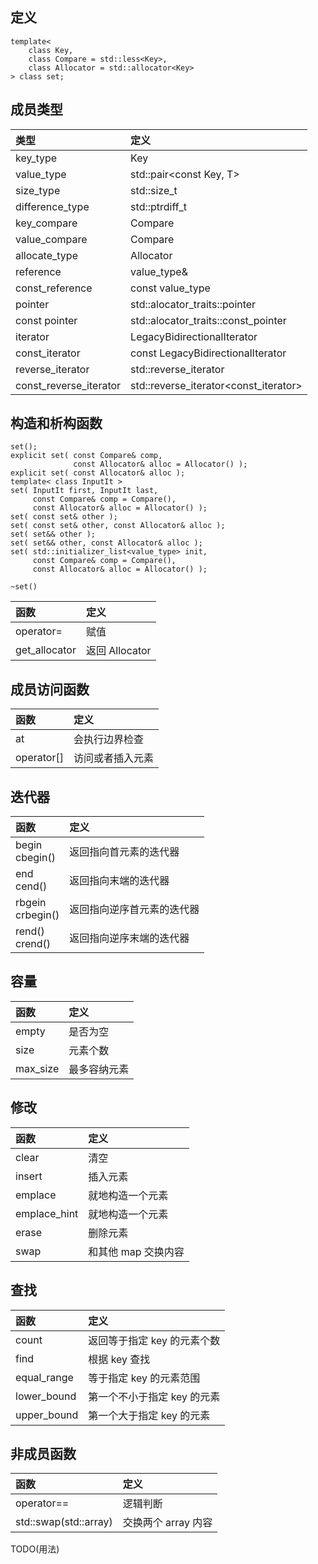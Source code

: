 ## 定义 <set>
```
template<
    class Key,
    class Compare = std::less<Key>,
    class Allocator = std::allocator<Key>
> class set;
```

## 成员类型
|类型|定义|
|:-|:-|
|key_type|Key|
|value_type|std::pair<const Key, T>|
|size_type|std::size_t|
|difference_type|std::ptrdiff_t|
|key_compare|Compare|
|value_compare|Compare|
|allocate_type|Allocator|
|reference|value_type&|
|const_reference|const value_type|
|pointer|std::alocator_traits<Allocator>::pointer|
|const pointer|std::alocator_traits<Allocator>::const_pointer|
|iterator|LegacyBidirectionalIterator|
|const_iterator|const LegacyBidirectionalIterator|
|reverse_iterator|std::reverse_iterator<iterator>|
|const_reverse_iterator|std::reverse_iterator<const_iterator>|

## 构造和析构函数
```
set();
explicit set( const Compare& comp,
              const Allocator& alloc = Allocator() );
explicit set( const Allocator& alloc );
template< class InputIt >
set( InputIt first, InputIt last,
     const Compare& comp = Compare(),
     const Allocator& alloc = Allocator() );
set( const set& other );
set( const set& other, const Allocator& alloc );
set( set&& other );
set( set&& other, const Allocator& alloc );
set( std::initializer_list<value_type> init,
     const Compare& comp = Compare(),
     const Allocator& alloc = Allocator() );

~set()
```
|函数|定义|
|:-|:-|
|operator=|赋值|
|get_allocator|返回 Allocator|

## 成员访问函数
|函数|定义|
|:-|:-|
|at|会执行边界检查|
|operator[]|访问或者插入元素|

## 迭代器
|函数|定义|
|:-|:-|
|begin<br>cbegin()|返回指向首元素的迭代器|
|end<br>cend()|返回指向末端的迭代器|
|rbgein<br>crbegin()|返回指向逆序首元素的迭代器|
|rend()<br>crend()|返回指向逆序末端的迭代器|

## 容量
|函数|定义|
|:-|:-|
|empty|是否为空|
|size|元素个数|
|max_size|最多容纳元素|

## 修改
|函数|定义|
|:-|:-|
|clear|清空|
|insert|插入元素|
|emplace|就地构造一个元素|
|emplace_hint|就地构造一个元素|
|erase|删除元素|
|swap|和其他 map 交换内容|

## 查找
|函数|定义|
|:-|:-|
|count|返回等于指定 key 的元素个数|
|find|根据 key 查找|
|equal_range|等于指定 key 的元素范围|
|lower_bound|第一个不小于指定 key 的元素|
|upper_bound|第一个大于指定 key 的元素|

## 非成员函数
|函数|定义|
|:-|:-|
|operator==|逻辑判断|
|std::swap(std::array)|交换两个 array 内容|

TODO(用法)